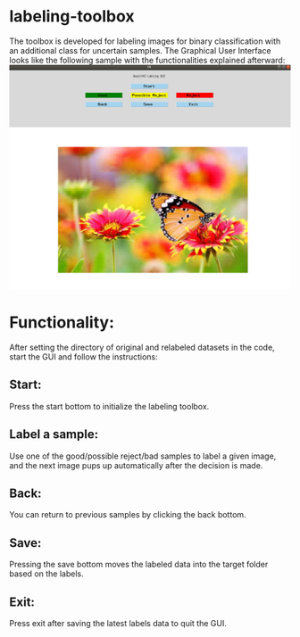 # labeling-toolbox
The toolbox is developed for labeling images for binary classification with an additional class for uncertain samples. The Graphical User Interface looks like the following sample with the functionalities explained afterward:
![alt text](https://github.com/AmirMoMo/labeling-toolbox/blob/master/sample.png)
# Functionality:
After setting the directory of original and relabeled datasets in the code, start the GUI and follow the instructions:
## Start: 
Press the start bottom to initialize the labeling toolbox.
## Label a sample:
Use one of the good/possible reject/bad samples to label a given image, and the next image pups up automatically after the decision is made.
## Back:
You can return to previous samples by clicking the back bottom.
## Save:
Pressing the save bottom moves the labeled data into the target folder based on the labels. 
## Exit:
Press exit after saving the latest labels data to quit the GUI.
